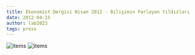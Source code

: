 ```yaml
---
title: Ekonomist Dergisi Nisan 2012 - Bilişimin Parlayan Yıldızları
date: 2012-04-15
author: lab2023
tags: press
---
```

![items](articles/2012-04-15-ekonomist.jpg)
![items](articles/2012-04-15-ekonomist2.jpg)

